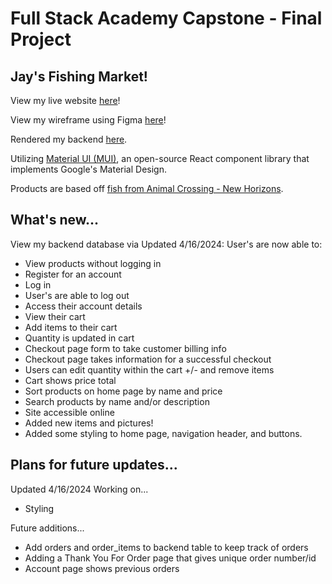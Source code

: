 # Full Stack Academy Capstone - Final Project
## Jay's Fishing Market! 

View my live website [here](https://jays-fishing-market.netlify.app)! 

View my wireframe using Figma [here](https://www.figma.com/file/gaF3tD8S8R3tP2W4P4gk8C/jay-brdy's-Wireframe-for-Capstone-Project?type=whiteboard&node-id=0%3A1&t=cKUICFxSR8Jok0he-1)!

Rendered my backend [here](https://jays-fishing-market.onrender.com/api/products).

Utilizing [Material UI (MUI)](https://mui.com/material-ui/), an open-source React component library that implements Google's Material Design.

Products are based off [fish from Animal Crossing - New Horizons](https://animalcrossing.fandom.com/wiki/Fish_(New_Horizons)).

## What's new...
View my backend database via 
Updated 4/16/2024: User's are now able to:
* View products without logging in
* Register for an account
* Log in
* User's are able to log out
* Access their account details
* View their cart
* Add items to their cart
* Quantity is updated in cart
* Checkout page form to take customer billing info 
* Checkout page takes information for a successful checkout
* Users can edit quantity within the cart +/- and remove items
* Cart shows price total
* Sort products on home page by name and price
* Search products by name and/or description
* Site accessible online
* Added new items and pictures!
* Added some styling to home page, navigation header, and buttons.

## Plans for future updates...
Updated 4/16/2024 Working on...
* Styling 

Future additions...
* Add orders and order_items to backend table to keep track of orders
* Adding a Thank You For Order page that gives unique order number/id
* Account page shows previous orders

